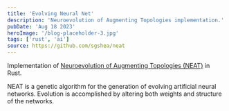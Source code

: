 ```yaml
---
title: 'Evolving Neural Net'
description: 'Neuroevolution of Augmenting Topologies implementation.'
pubDate: 'Aug 18 2023'
heroImage: '/blog-placeholder-3.jpg'
tags: ['rust', 'ai']
source: https://github.com/sgshea/neat
---
```


Implementation of [Neuroevolution of Augmenting Topologies (NEAT)](https://nn.cs.utexas.edu/downloads/papers/stanley.ec02.pdf) in Rust.

NEAT is a genetic algorithm for the generation of evolving artificial neural networks. Evolution is accomplished by
altering both weights and structure of the networks.